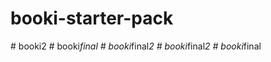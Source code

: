 # booki-starter-pack
#   b o o k i 2  
 #   b o o k i _ f i n a l  
 #   b o o k i _ f i n a l _ 2  
 #   b o o k i _ f i n a l _ 2  
 #   b o o k i _ f i n a l  
 